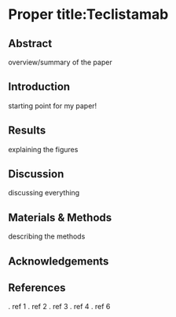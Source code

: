 # Proper title:Teclistamab

## Abstract
overview/summary of the paper

## Introduction
starting point for my paper!

## Results
explaining the figures

## Discussion
discussing everything

## Materials & Methods
describing the methods

## Acknowledgements

## References
. ref 1
. ref 2
. ref 3
. ref 4
. ref 6
